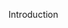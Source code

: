 <span id="title">Introduction</span>

<div id="body">

<include src="what/unit-inParent-asPanel.md" boilerplate />

</div>